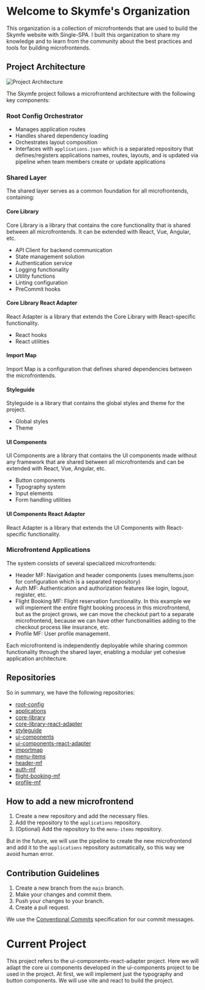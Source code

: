 # Welcome to Skymfe's Organization

This organization is a collection of microfrontends that are used to build the Skymfe website with Single-SPA.
I built this organization to share my knowledge and to learn from the community about the best practices and tools for building microfrontends.

## Project Architecture

![Project Architecture](./project-architecture.excalidraw.png)

The Skymfe project follows a microfrontend architecture with the following key components:

### Root Config Orchestrator

- Manages application routes
- Handles shared dependency loading
- Orchestrates layout composition
- Interfaces with `applications.json` which is a separated repository that defines/registers applications names, routes, layouts, and is updated via pipeline when team members create or update applications

### Shared Layer

The shared layer serves as a common foundation for all microfrontends, containing:

#### Core Library

Core Library is a library that contains the core functionality that is shared between all microfrontends. It can be extended with React, Vue, Angular, etc.

- API Client for backend communication
- State management solution
- Authentication service
- Logging functionality
- Utility functions
- Linting configuration
- PreCommit hooks

#### Core Library React Adapter

React Adapter is a library that extends the Core Library with React-specific functionality.

- React hooks
- React utilities

#### Import Map

Import Map is a configuration that defines shared dependencies between the microfrontends.

#### Styleguide

Styleguide is a library that contains the global styles and theme for the project.

- Global styles
- Theme

#### UI Components

UI Components are a library that contains the UI components made without any framework that are shared between all microfrontends and can be extended with React, Vue, Angular, etc.

- Button components
- Typography system
- Input elements
- Form handling utilities

#### UI Components React Adapter

React Adapter is a library that extends the UI Components with React-specific functionality.

### Microfrontend Applications

The system consists of several specialized microfrontends:

- Header MF: Navigation and header components (uses menuItems.json for configuration which is a separated repository)
- Auth MF: Authentication and authorization features like login, logout, register, etc.
- Flight Booking MF: Flight reservation functionality. In this example we will implement the entire flight booking process in this microfrontend, but as the project grows, we can move the checkout part to a separate microfrontend, because we can have other functionalities adding to the checkout process like insurance, etc.
- Profile MF: User profile management.

Each microfrontend is independently deployable while sharing common functionality through the shared layer, enabling a modular yet cohesive application architecture.

## Repositories

So in summary, we have the following repositories:

- [root-config](https://github.com/skymfe/root-config)
- [applications](https://github.com/skymfe/applications)
- [core-library](https://github.com/skymfe/core-library)
- [core-library-react-adapter](https://github.com/skymfe/core-library-react-adapter)
- [styleguide](https://github.com/skymfe/styleguide)
- [ui-components](https://github.com/skymfe/ui-components)
- [ui-components-react-adapter](https://github.com/skymfe/ui-components-react-adapter)
- [importmap](https://github.com/skymfe/importmap)
- [menu-items](https://github.com/skymfe/menu-items)
- [header-mf](https://github.com/skymfe/header-mf)
- [auth-mf](https://github.com/skymfe/auth-mf)
- [flight-booking-mf](https://github.com/skymfe/flight-booking-mf)
- [profile-mf](https://github.com/skymfe/profile-mf)

## How to add a new microfrontend

1. Create a new repository and add the necessary files.
2. Add the repository to the `applications` repository.
3. (Optional) Add the repository to the `menu-items` repository.

But in the future, we will use the pipeline to create the new microfrontend and add it to the `applications` repository automatically, so this way we avoid human error.

## Contribution Guidelines

1. Create a new branch from the `main` branch.
2. Make your changes and commit them.
3. Push your changes to your branch.
4. Create a pull request.

We use the [Conventional Commits](https://www.conventionalcommits.org/) specification for our commit messages.

# Current Project

This project refers to the ui-components-react-adapter project. Here we will adapt the core ui components developed in the ui-components project to be used in the project. At first, we will implement just the typography and button components. We will use vite and react to build the project.
